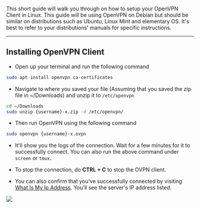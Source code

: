 This short guide will walk you through on how to setup your OpenVPN Client in Linux. This guide will be using OpenVPN on Debian but should be similar on distributions such as Ubuntu, Linux Mint and elementary OS. It's best to refer to your distributions' manuals for specific instructions.

***

## Installing OpenVPN Client

* Open up your terminal and run the following command

```sh
sudo apt install openvpn ca-certificates
```

* Navigate to where you saved your file (Assuming that you saved the zip file in ~/Downloads) and unzip it to `/etc/openvpn`

```sh
cd ~/Downloads
sudo unzip {username}-x.zip -d /etc/openvpn/
```

* Then run OpenVPN using the following command

```sh 
sudo openvpn {username}-x.ovpn
```

* It'll show you the logs of the connection. Wait for a few minutes for it to successfully connect. You can also run the above command under `screen` or `tmux`.

* To stop the connection, do **CTRL + C** to stop the OVPN client.

* You can also confirm that you've successfully connected by visiting [What Is My Ip Address](https://whatismyipaddress.com/). You'll see the server's IP address listed.

![](https://docs.usbx.me/uploads/images/gallery/2020-05/image-1590686968356.png)